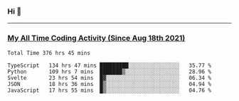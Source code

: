 ### Hi 🙂

---

### <a href="https://wakatime.com/@Eroxl">My All Time Coding Activity (Since Aug 18th 2021)</a>
<!--START_SECTION:waka-all-->
```text
Total Time 376 hrs 45 mins

TypeScript   134 hrs 47 mins █████████░░░░░░░░░░░░░░░░   35.77 % 
Python       109 hrs 7 mins  ███████▒░░░░░░░░░░░░░░░░░   28.96 % 
Svelte       23 hrs 54 mins  █▓░░░░░░░░░░░░░░░░░░░░░░░   06.34 % 
JSON         18 hrs 36 mins  █▒░░░░░░░░░░░░░░░░░░░░░░░   04.94 % 
JavaScript   17 hrs 55 mins  █▒░░░░░░░░░░░░░░░░░░░░░░░   04.76 % 
```
<!--END_SECTION:waka-all-->
